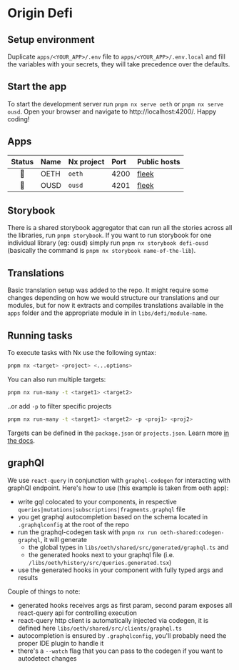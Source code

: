 # Origin Defi

## Setup environment

Duplicate `apps/<YOUR_APP>/.env` file to `apps/<YOUR_APP>/.env.local` and fill the variables with your secrets, they will take precedence over the defaults.

## Start the app

To start the development server run `pnpm nx serve oeth` or `pnpm nx serve ousd`. Open your browser and navigate to http://localhost:4200/. Happy coding!

## Apps

| Status | Name | Nx project | Port | Public hosts |
|:------:|:-----|:-----------|:-----|:-------------|
|   🚧   | OETH | `oeth`     | 4200 | [fleek](https://defi-oeth.on.fleek.co/)    |
|   🚧   | OUSD | `ousd`     | 4201 | [fleek]()    |

## Storybook

There is a shared storybook aggregator that can run all the stories across all the libraries, run `pnpm storybook`. If you want to run storybook for one individual library (eg: ousd) simply run `pnpm nx storybook defi-ousd` (basically the command is `pnpm nx storybook name-of-the-lib`).

## Translations

Basic translation setup was added to the repo. It might require some changes depending on how we would structure our translations and our modules, but for now it extracts and compiles translations available in the `apps` folder and the appropriate module in in `libs/defi/module-name`.

## Running tasks

To execute tasks with Nx use the following syntax:

```bash
pnpm nx <target> <project> <...options>
```

You can also run multiple targets:

```bash
pnpm nx run-many -t <target1> <target2>
```

..or add `-p` to filter specific projects

```bash
pnpm nx run-many -t <target1> <target2> -p <proj1> <proj2>
```

Targets can be defined in the `package.json` or `projects.json`. Learn more [in the docs](https://nx.dev/core-features/run-tasks).

## graphQl

We use `react-query` in conjunction with `graphql-codegen` for interacting with graphQl endpoint. Here's how to use (this example is taken from oeth app):

- write gql colocated to your components, in respective `queries|mutations|subscriptions|fragments.graphql` file
- you get graphql autocompletion based on the schema located in `.graphqlconfig` at the root of the repo
- run the graphql-codegen task with `pnpm nx run oeth-shared:codegen-graphql`, it will generate 
  - the global types in `libs/oeth/shared/src/generated/graphql.ts` and 
  - the generated hooks next to your graphql file (i.e. `/libs/oeth/history/src/queries.generated.tsx`)
- use the generated hooks in your component with fully typed args and results

Couple of things to note:
- generated hooks receives args as first param, second param exposes all react-query api for controlling execution
- react-query http client is automatically injected via codegen, it is defined here `libs/oeth/shared/src/clients/graphql.ts`
- autocompletion is ensured by `.graphqlconfig`, you'll probably need the proper IDE plugin to handle it
- there's a `--watch` flag that you can pass to the codegen if you want to autodetect changes
